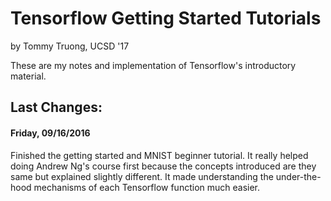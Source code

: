 # Tensorflow Getting Started Tutorials #
by Tommy Truong, UCSD '17

These are my notes and implementation of Tensorflow's introductory material.

## Last Changes:

#### Friday, 09/16/2016
Finished the getting started and MNIST beginner tutorial.
It really helped doing Andrew Ng's course first because the concepts introduced
are they same but explained slightly different. It made understanding the
under-the-hood mechanisms of each Tensorflow function much easier.

